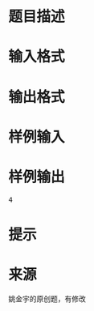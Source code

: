 

# 题目描述



# 输入格式



# 输出格式



# 样例输入



# 样例输出


<pre>4</pre>

# 提示



# 来源


<p>
姚金宇的原创题，有修改
</p>
